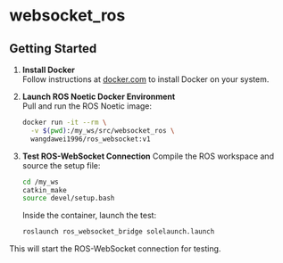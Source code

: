 # websocket_ros

## Getting Started

1. **Install Docker**  
    Follow instructions at [docker.com](https://docs.docker.com/get-docker/) to install Docker on your system.

2. **Launch ROS Noetic Docker Environment**  
    Pull and run the ROS Noetic image:
    ```sh
    docker run -it --rm \
      -v $(pwd):/my_ws/src/websocket_ros \
      wangdawei1996/ros_websocket:v1
    ```

3. **Test ROS-WebSocket Connection** 
    Compile the ROS workspace and source the setup file:
    ```sh
    cd /my_ws
    catkin_make
    source devel/setup.bash
    ```
    Inside the container, launch the test:
    ```sh
    roslaunch ros_websocket_bridge solelaunch.launch
    ```

This will start the ROS-WebSocket connection for testing.